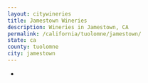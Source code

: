 ```yaml
---
layout: citywineries
title: Jamestown Wineries
description: Wineries in Jamestown, CA
permalink: /california/tuolomne/jamestown/
state: ca
county: tuolomne
city: jamestown
---
```

-
